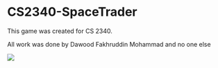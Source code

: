 # CS2340-SpaceTrader

This game was created for CS 2340.

All work was done by Dawood Fakhruddin Mohammad and no one else

![](https://vignette.wikia.nocookie.net/impracticaljokers/images/0/02/Screen_Shot_2017-06-26_at_9.50.22_PM.png/revision/latest?cb=20170627045230)

